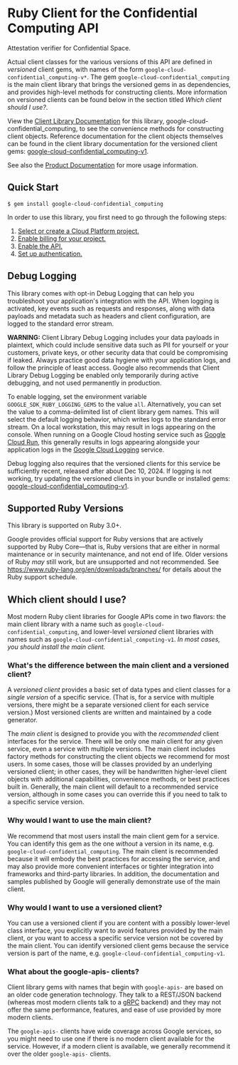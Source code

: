 # Ruby Client for the Confidential Computing API

Attestation verifier for Confidential Space.


Actual client classes for the various versions of this API are defined in
_versioned_ client gems, with names of the form `google-cloud-confidential_computing-v*`.
The gem `google-cloud-confidential_computing` is the main client library that brings the
versioned gems in as dependencies, and provides high-level methods for
constructing clients. More information on versioned clients can be found below
in the section titled *Which client should I use?*.

View the [Client Library Documentation](https://cloud.google.com/ruby/docs/reference/google-cloud-confidential_computing/latest)
for this library, google-cloud-confidential_computing, to see the convenience methods for
constructing client objects. Reference documentation for the client objects
themselves can be found in the client library documentation for the versioned
client gems:
[google-cloud-confidential_computing-v1](https://cloud.google.com/ruby/docs/reference/google-cloud-confidential_computing-v1/latest).

See also the [Product Documentation](https://cloud.google.com/confidential-computing)
for more usage information.

## Quick Start

```
$ gem install google-cloud-confidential_computing
```

In order to use this library, you first need to go through the following steps:

1. [Select or create a Cloud Platform project.](https://console.cloud.google.com/project)
1. [Enable billing for your project.](https://cloud.google.com/billing/docs/how-to/modify-project#enable_billing_for_a_project)
1. [Enable the API.](https://console.cloud.google.com/apis/library/confidentialcomputing.googleapis.com)
1. [Set up authentication.](AUTHENTICATION.md)

## Debug Logging

This library comes with opt-in Debug Logging that can help you troubleshoot
your application's integration with the API. When logging is activated, key
events such as requests and responses, along with data payloads and metadata
such as headers and client configuration, are logged to the standard error
stream.

**WARNING:** Client Library Debug Logging includes your data payloads in
plaintext, which could include sensitive data such as PII for yourself or your
customers, private keys, or other security data that could be compromising if
leaked. Always practice good data hygiene with your application logs, and follow
the principle of least access. Google also recommends that Client Library Debug
Logging be enabled only temporarily during active debugging, and not used
permanently in production.

To enable logging, set the environment variable `GOOGLE_SDK_RUBY_LOGGING_GEMS`
to the value `all`. Alternatively, you can set the value to a comma-delimited
list of client library gem names. This will select the default logging behavior,
which writes logs to the standard error stream. On a local workstation, this may
result in logs appearing on the console. When running on a Google Cloud hosting
service such as [Google Cloud Run](https://cloud.google.com/run), this generally
results in logs appearing alongside your application logs in the
[Google Cloud Logging](https://cloud.google.com/logging/) service.

Debug logging also requires that the versioned clients for this service be
sufficiently recent, released after about Dec 10, 2024. If logging is not
working, try updating the versioned clients in your bundle or installed gems:
[google-cloud-confidential_computing-v1](https://cloud.google.com/ruby/docs/reference/google-cloud-confidential_computing-v1/latest).

## Supported Ruby Versions

This library is supported on Ruby 3.0+.

Google provides official support for Ruby versions that are actively supported
by Ruby Core—that is, Ruby versions that are either in normal maintenance or
in security maintenance, and not end of life. Older versions of Ruby _may_
still work, but are unsupported and not recommended. See
https://www.ruby-lang.org/en/downloads/branches/ for details about the Ruby
support schedule.

## Which client should I use?

Most modern Ruby client libraries for Google APIs come in two flavors: the main
client library with a name such as `google-cloud-confidential_computing`,
and lower-level _versioned_ client libraries with names such as
`google-cloud-confidential_computing-v1`.
_In most cases, you should install the main client._

### What's the difference between the main client and a versioned client?

A _versioned client_ provides a basic set of data types and client classes for
a _single version_ of a specific service. (That is, for a service with multiple
versions, there might be a separate versioned client for each service version.)
Most versioned clients are written and maintained by a code generator.

The _main client_ is designed to provide you with the _recommended_ client
interfaces for the service. There will be only one main client for any given
service, even a service with multiple versions. The main client includes
factory methods for constructing the client objects we recommend for most
users. In some cases, those will be classes provided by an underlying versioned
client; in other cases, they will be handwritten higher-level client objects
with additional capabilities, convenience methods, or best practices built in.
Generally, the main client will default to a recommended service version,
although in some cases you can override this if you need to talk to a specific
service version.

### Why would I want to use the main client?

We recommend that most users install the main client gem for a service. You can
identify this gem as the one _without_ a version in its name, e.g.
`google-cloud-confidential_computing`.
The main client is recommended because it will embody the best practices for
accessing the service, and may also provide more convenient interfaces or
tighter integration into frameworks and third-party libraries. In addition, the
documentation and samples published by Google will generally demonstrate use of
the main client.

### Why would I want to use a versioned client?

You can use a versioned client if you are content with a possibly lower-level
class interface, you explicitly want to avoid features provided by the main
client, or you want to access a specific service version not be covered by the
main client. You can identify versioned client gems because the service version
is part of the name, e.g. `google-cloud-confidential_computing-v1`.

### What about the google-apis-<name> clients?

Client library gems with names that begin with `google-apis-` are based on an
older code generation technology. They talk to a REST/JSON backend (whereas
most modern clients talk to a [gRPC](https://grpc.io/) backend) and they may
not offer the same performance, features, and ease of use provided by more
modern clients.

The `google-apis-` clients have wide coverage across Google services, so you
might need to use one if there is no modern client available for the service.
However, if a modern client is available, we generally recommend it over the
older `google-apis-` clients.
